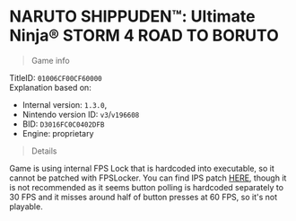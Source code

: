 # NARUTO SHIPPUDEN™: Ultimate Ninja® STORM 4 ROAD TO BORUTO

> Game info

TitleID: `01006CF00CF60000`<br>
Explanation based on:
- Internal version: `1.3.0`, 
- Nintendo version ID: `v3`/`v196608`
- BID: `D3016FC0C0402DFB`
- Engine: proprietary

> Details

Game is using internal FPS Lock that is hardcoded into executable, so it cannot be patched with FPSLocker.
You can find IPS patch [HERE](https://github.com/masagrator/NXGraphicsPatches/blob/experimental/Naruto%20Shippuden%20Ultimate%20Ninja%20Storm%204/EU%201.3.0/exefs_patches/NarutoUlt4-60FPS/D3016FC0C0402DFB70FBA6B826EA772F705BE02F000000000000000000000000.ips), though it is not recommended as it seems button polling is hardcoded separately to 30 FPS and it misses around half of button presses at 60 FPS, so it's not playable.